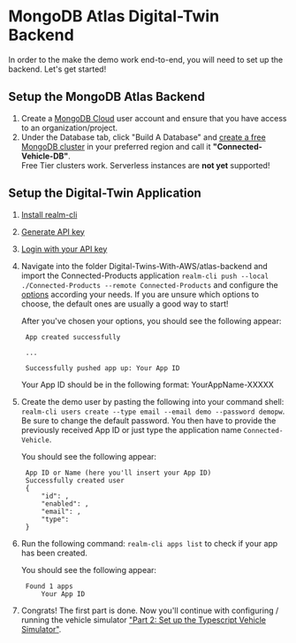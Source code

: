 # MongoDB Atlas Digital-Twin Backend

In order to the make the demo work end-to-end, you will need to set up the backend. Let's get started! 

## Setup the MongoDB Atlas Backend

1. Create a [MongoDB Cloud](https://cloud.mongodb.com/) user account and ensure that you have access to an organization/project. 
2. Under the Database tab, click "Build A Database" and [create a free MongoDB cluster](https://www.mongodb.com/docs/atlas/tutorial/create-new-cluster/) in your preferred region and call it **"Connected-Vehicle-DB"**. <br>Free Tier clusters work. Serverless instances are **not yet** supported!

## Setup the Digital-Twin Application

1. [Install realm-cli](https://www.mongodb.com/docs/atlas/app-services/cli/#installation)
2. [Generate API key](https://www.mongodb.com/docs/atlas/app-services/cli/#generate-an-api-key)
3. [Login with your API key](https://www.mongodb.com/docs/atlas/app-services/cli/#authenticate-with-an-api-key)
4. Navigate into the folder Digital-Twins-With-AWS/atlas-backend and import the Connected-Products application `realm-cli push --local ./Connected-Products --remote Connected-Products` and configure the [options](https://www.mongodb.com/docs/atlas/app-services/manage-apps/create/create-with-cli/#run-the-app-creation-command) according your needs. If you are unsure which options to choose, the default ones are usually a good way to start! 

    After you've chosen your options, you should see the following appear: 

        App created successfully
    
        ...
    
        Successfully pushed app up: Your App ID 
    
    Your App ID should be in the following format: YourAppName-XXXXX


5. Create the demo user by pasting the following into your command shell: `realm-cli users create --type email --email demo --password demopw`. Be sure to change the default password. You then have to provide the previously received App ID or just type the application name `Connected-Vehicle`.

    You should see the following appear: 
        
        App ID or Name (here you'll insert your App ID) 
        Successfully created user
        {
            "id": , 
            "enabled": , 
            "email": ,
            "type":
        }
6. Run the following command: `realm-cli apps list` to check if your app has been created. 
    
    You should see the following appear: 
        
        Found 1 apps 
            Your App ID  


7. Congrats! The first part is done. Now you'll continue with configuring / running the vehicle simulator ["Part 2: Set up the Typescript Vehicle Simulator"](https://github.com/mongodb-industry-solutions/Digital-Twins-With-AWS/tree/main/device-ts).
